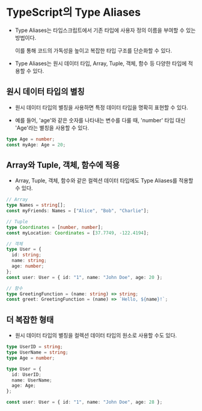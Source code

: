 # TypeScript의 Type Aliases

- Type Aliases는 타입스크립트에서 기존 타입에 사용자 정의 이름을 부여할 수 있는 방법이다.

  이를 통해 코드의 가독성을 높이고 복잡한 타입 구조를 단순화할 수 있다.

- Type Aliases는 원시 데이터 타입, Array, Tuple, 객체, 함수 등 다양한 타입에 적용할 수 있다.

## 원시 데이터 타입의 별칭

- 원시 데이터 타입의 별칭을 사용하면 특정 데이터 타입을 명확히 표현할 수 있다.

- 예를 들어, 'age'와 같은 숫자를 나타내는 변수를 다룰 때, 'number' 타입 대신 'Age'라는 별칭을 사용할 수 있다.

```ts
type Age = number;
const myAge: Age = 20;
```

## Array와 Tuple, 객체, 함수에 적용

- Array, Tuple, 객체, 함수와 같은 컬렉션 데이터 타입에도 Type Aliases를 적용할 수 있다.

```ts
// Array
type Names = string[];
const myFriends: Names = ["Alice", "Bob", "Charlie"];

// Tuple
type Coordinates = [number, number];
const myLocation: Coordinates = [37.7749, -122.4194];

// 객체
type User = {
  id: string;
  name: string;
  age: number;
};
const user: User = { id: "1", name: "John Doe", age: 20 };

// 함수
type GreetingFunction = (name: string) => string;
const greet: GreetingFunction = (name) => `Hello, ${name}!`;
```

## 더 복잡한 형태

- 원시 데이터 타입의 별칭을 컬렉션 데이터 타입의 원소로 사용할 수도 있다.

```ts
type UserID = string;
type UserName = string;
type Age = number;

type User = {
  id: UserID;
  name: UserName;
  age: Age;
};

const user: User = { id: "1", name: "John Doe", age: 28 };
```
